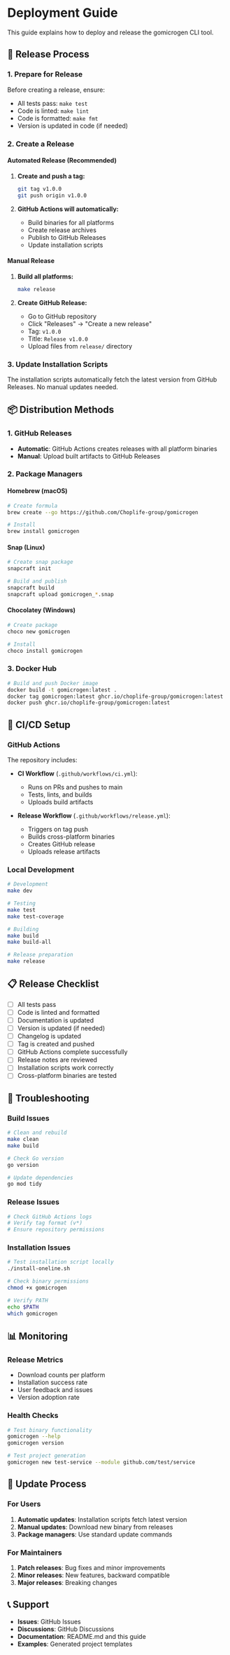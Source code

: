 # Deployment Guide

This guide explains how to deploy and release the gomicrogen CLI tool.

## 🚀 Release Process

### 1. Prepare for Release

Before creating a release, ensure:

- All tests pass: `make test`
- Code is linted: `make lint`
- Code is formatted: `make fmt`
- Version is updated in code (if needed)

### 2. Create a Release

#### Automated Release (Recommended)

1. **Create and push a tag:**

   ```bash
   git tag v1.0.0
   git push origin v1.0.0
   ```

2. **GitHub Actions will automatically:**
   - Build binaries for all platforms
   - Create release archives
   - Publish to GitHub Releases
   - Update installation scripts

#### Manual Release

1. **Build all platforms:**

   ```bash
   make release
   ```

2. **Create GitHub Release:**
   - Go to GitHub repository
   - Click "Releases" → "Create a new release"
   - Tag: `v1.0.0`
   - Title: `Release v1.0.0`
   - Upload files from `release/` directory

### 3. Update Installation Scripts

The installation scripts automatically fetch the latest version from GitHub Releases. No manual updates needed.

## 📦 Distribution Methods

### 1. GitHub Releases

- **Automatic**: GitHub Actions creates releases with all platform binaries
- **Manual**: Upload built artifacts to GitHub Releases

### 2. Package Managers

#### Homebrew (macOS)

```bash
# Create formula
brew create --go https://github.com/Choplife-group/gomicrogen

# Install
brew install gomicrogen
```

#### Snap (Linux)

```bash
# Create snap package
snapcraft init

# Build and publish
snapcraft build
snapcraft upload gomicrogen_*.snap
```

#### Chocolatey (Windows)

```powershell
# Create package
choco new gomicrogen

# Install
choco install gomicrogen
```

### 3. Docker Hub

```bash
# Build and push Docker image
docker build -t gomicrogen:latest .
docker tag gomicrogen:latest ghcr.io/choplife-group/gomicrogen:latest
docker push ghcr.io/choplife-group/gomicrogen:latest
```

## 🔧 CI/CD Setup

### GitHub Actions

The repository includes:

- **CI Workflow** (`.github/workflows/ci.yml`):

  - Runs on PRs and pushes to main
  - Tests, lints, and builds
  - Uploads build artifacts

- **Release Workflow** (`.github/workflows/release.yml`):
  - Triggers on tag push
  - Builds cross-platform binaries
  - Creates GitHub release
  - Uploads release artifacts

### Local Development

```bash
# Development
make dev

# Testing
make test
make test-coverage

# Building
make build
make build-all

# Release preparation
make release
```

## 📋 Release Checklist

- [ ] All tests pass
- [ ] Code is linted and formatted
- [ ] Documentation is updated
- [ ] Version is updated (if needed)
- [ ] Changelog is updated
- [ ] Tag is created and pushed
- [ ] GitHub Actions complete successfully
- [ ] Release notes are reviewed
- [ ] Installation scripts work correctly
- [ ] Cross-platform binaries are tested

## 🐛 Troubleshooting

### Build Issues

```bash
# Clean and rebuild
make clean
make build

# Check Go version
go version

# Update dependencies
go mod tidy
```

### Release Issues

```bash
# Check GitHub Actions logs
# Verify tag format (v*)
# Ensure repository permissions
```

### Installation Issues

```bash
# Test installation script locally
./install-oneline.sh

# Check binary permissions
chmod +x gomicrogen

# Verify PATH
echo $PATH
which gomicrogen
```

## 📊 Monitoring

### Release Metrics

- Download counts per platform
- Installation success rate
- User feedback and issues
- Version adoption rate

### Health Checks

```bash
# Test binary functionality
gomicrogen --help
gomicrogen version

# Test project generation
gomicrogen new test-service --module github.com/test/service
```

## 🔄 Update Process

### For Users

1. **Automatic updates**: Installation scripts fetch latest version
2. **Manual updates**: Download new binary from releases
3. **Package managers**: Use standard update commands

### For Maintainers

1. **Patch releases**: Bug fixes and minor improvements
2. **Minor releases**: New features, backward compatible
3. **Major releases**: Breaking changes

## 📞 Support

- **Issues**: GitHub Issues
- **Discussions**: GitHub Discussions
- **Documentation**: README.md and this guide
- **Examples**: Generated project templates
